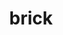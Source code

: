 ---
layout: smileys&emotion
title: brick
emoji: brick
permalink: 🧱.html
image: assets/img/3moji/brick.png
---